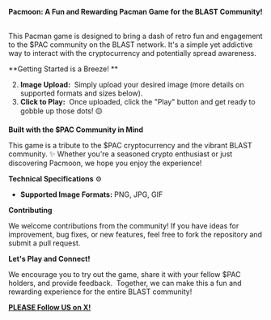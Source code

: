 
**Pacmoon: A Fun and Rewarding Pacman Game for the BLAST Community! ️**

This Pacman game is designed to bring a dash of retro fun and engagement to the $PAC community on the BLAST network. It's a simple yet addictive way to interact with the cryptocurrency and potentially spread awareness.

**Getting Started is a Breeze! **

2.  **Image Upload:** ️ Simply upload your desired image (more details on supported formats and sizes below).
4.  **Click to Play:** ️ Once uploaded, click the "Play" button and get ready to gobble up those dots! 🟡

**Built with the $PAC Community in Mind**

This game is a tribute to the $PAC cryptocurrency and the vibrant BLAST community. ✨ Whether you're a seasoned crypto enthusiast or just discovering Pacmoon, we hope you enjoy the experience!

**Technical Specifications** ⚙️

-   **Supported Image Formats:** PNG, JPG, GIF


**Contributing**

We welcome contributions from the community! If you have ideas for improvement, bug fixes, or new features, feel free to fork the repository and submit a pull request.


**Let's Play and Connect!**

We encourage you to try out the game, share it with your fellow $PAC holders, and provide feedback. ️ Together, we can make this a fun and rewarding experience for the entire BLAST community!

**[PLEASE Follow US on X!](https://twitter.com/Soniyaharis)**

